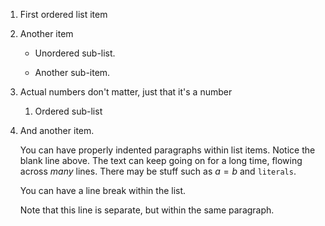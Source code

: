 1. First ordered list item

1. Another item

   * Unordered sub-list.

   * Another sub-item.

1. Actual numbers don't matter, just that it's a number

   1. Ordered sub-list

1. And another item.

   You can have properly indented paragraphs within list items. Notice the
   blank line above.  The text can keep going on for a long time, flowing
   across
   *many* lines. There may be stuff such as $a = b$ and `literals`.

   You can have a line break within the list.

   Note that this line is separate, but within the same paragraph.
